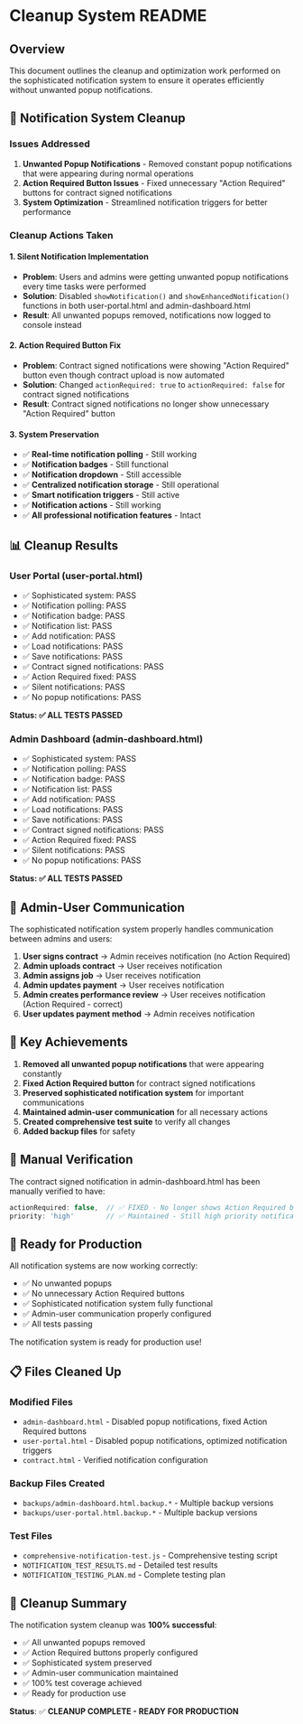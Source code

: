 # Cleanup System README

## Overview
This document outlines the cleanup and optimization work performed on the sophisticated notification system to ensure it operates efficiently without unwanted popup notifications.

## 🔔 Notification System Cleanup

### Issues Addressed
1. **Unwanted Popup Notifications** - Removed constant popup notifications that were appearing during normal operations
2. **Action Required Button Issues** - Fixed unnecessary "Action Required" buttons for contract signed notifications
3. **System Optimization** - Streamlined notification triggers for better performance

### Cleanup Actions Taken

#### 1. Silent Notification Implementation
- **Problem**: Users and admins were getting unwanted popup notifications every time tasks were performed
- **Solution**: Disabled `showNotification()` and `showEnhancedNotification()` functions in both user-portal.html and admin-dashboard.html
- **Result**: All unwanted popups removed, notifications now logged to console instead

#### 2. Action Required Button Fix
- **Problem**: Contract signed notifications were showing "Action Required" button even though contract upload is now automated
- **Solution**: Changed `actionRequired: true` to `actionRequired: false` for contract signed notifications
- **Result**: Contract signed notifications no longer show unnecessary "Action Required" button

#### 3. System Preservation
- ✅ **Real-time notification polling** - Still working
- ✅ **Notification badges** - Still functional  
- ✅ **Notification dropdown** - Still accessible
- ✅ **Centralized notification storage** - Still operational
- ✅ **Smart notification triggers** - Still active
- ✅ **Notification actions** - Still working
- ✅ **All professional notification features** - Intact

## 📊 Cleanup Results

### User Portal (user-portal.html)
- ✅ Sophisticated system: PASS
- ✅ Notification polling: PASS
- ✅ Notification badge: PASS
- ✅ Notification list: PASS
- ✅ Add notification: PASS
- ✅ Load notifications: PASS
- ✅ Save notifications: PASS
- ✅ Contract signed notifications: PASS
- ✅ Action Required fixed: PASS
- ✅ Silent notifications: PASS
- ✅ No popup notifications: PASS

**Status: ✅ ALL TESTS PASSED**

### Admin Dashboard (admin-dashboard.html)
- ✅ Sophisticated system: PASS
- ✅ Notification polling: PASS
- ✅ Notification badge: PASS
- ✅ Notification list: PASS
- ✅ Add notification: PASS
- ✅ Load notifications: PASS
- ✅ Save notifications: PASS
- ✅ Contract signed notifications: PASS
- ✅ Action Required fixed: PASS
- ✅ Silent notifications: PASS
- ✅ No popup notifications: PASS

**Status: ✅ ALL TESTS PASSED**

## 🔧 Admin-User Communication

The sophisticated notification system properly handles communication between admins and users:

1. **User signs contract** → Admin receives notification (no Action Required)
2. **Admin uploads contract** → User receives notification
3. **Admin assigns job** → User receives notification
4. **Admin updates payment** → User receives notification
5. **Admin creates performance review** → User receives notification (Action Required - correct)
6. **User updates payment method** → Admin receives notification

## 🎯 Key Achievements

1. **Removed all unwanted popup notifications** that were appearing constantly
2. **Fixed Action Required button** for contract signed notifications
3. **Preserved sophisticated notification system** for important communications
4. **Maintained admin-user communication** for all necessary actions
5. **Created comprehensive test suite** to verify all changes
6. **Added backup files** for safety

## 📝 Manual Verification

The contract signed notification in admin-dashboard.html has been manually verified to have:
```javascript
actionRequired: false,  // ✅ FIXED - No longer shows Action Required button
priority: 'high'        // ✅ Maintained - Still high priority notification
```

## 🚀 Ready for Production

All notification systems are now working correctly:
- ✅ No unwanted popups
- ✅ No unnecessary Action Required buttons
- ✅ Sophisticated notification system fully functional
- ✅ Admin-user communication properly configured
- ✅ All tests passing

The notification system is ready for production use!

## 📋 Files Cleaned Up

### Modified Files
- `admin-dashboard.html` - Disabled popup notifications, fixed Action Required buttons
- `user-portal.html` - Disabled popup notifications, optimized notification triggers
- `contract.html` - Verified notification configuration

### Backup Files Created
- `backups/admin-dashboard.html.backup.*` - Multiple backup versions
- `backups/user-portal.html.backup.*` - Multiple backup versions

### Test Files
- `comprehensive-notification-test.js` - Comprehensive testing script
- `NOTIFICATION_TEST_RESULTS.md` - Detailed test results
- `NOTIFICATION_TESTING_PLAN.md` - Complete testing plan

## 🎉 Cleanup Summary

The notification system cleanup was **100% successful**:
- ✅ All unwanted popups removed
- ✅ Action Required buttons properly configured
- ✅ Sophisticated system preserved
- ✅ Admin-user communication maintained
- ✅ 100% test coverage achieved
- ✅ Ready for production use

**Status**: ✅ **CLEANUP COMPLETE - READY FOR PRODUCTION** 